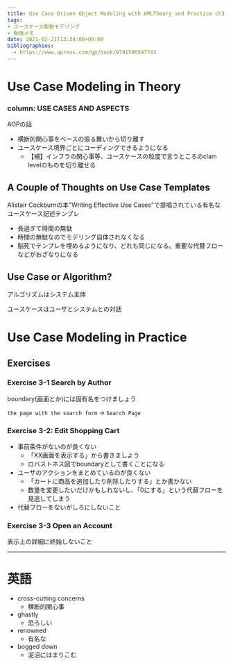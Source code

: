```yaml
---
title: Use Case Driven Object Modeling with UMLTheory and Practice ch3. Use Case Modeling (2/2)
tags:
- ユースケース駆動モデリング
- 勉強メモ
date: 2021-02-21T13:34:00+09:00
bibliographies: 
  - https://www.apress.com/gp/book/9781590597743
---
```


# Use Case Modeling in Theory #

### column: USE CASES AND ASPECTS ###

AOPの話

- 横断的関心事をベースの振る舞いから切り離す
- ユースケース境界ごとにコーディングできるようになる
  - 【補】インフラの関心事等、ユースケースの粒度で言うところのclam levelのものを切り離せる

## A Couple of Thoughts on Use Case Templates ##

Alistair Cockburnの本"Writing Effective Use Cases"で提唱されている有名なユースケース記述テンプレ

- 長過ぎて時間の無駄
- 時間の無駄なのでモデリング自体されなくなる
- 脳死でテンプレを埋めるようになり、どれも同じになる。重要な代替フローなどがおざなりになる


## Use Case or Algorithm? ##

アルゴリズムはシステム主体

ユースケースはユーザとシステムとの対話


# Use Case Modeling in Practice #

## Exercises ##

### Exercise 3-1 Search by Author ###

boundary(画面とか)には固有名をつけましょう

`the page with the search form` -> `Search Page`


### Exercise 3-2: Edit Shopping Cart ###

- 事前条件がないのが良くない
  - 「XX画面を表示する」から書きましよう
  - ロバストネス図でboundaryとして書くことになる
- ユーザのアクションをまとめているのが良くない
  - 「カートに商品を追加したり削除したりする」とか書かない
  - 数量を変更したいだけかもしれないし、「0にする」という代替フローを見逃してしまう
- 代替フローをないがしろにしないこと


### Exercise 3-3 Open an Account ###

表示上の詳細に終始しないこと


----------------------------------------

# 英語 #

- cross-cutting concerns
  - 横断的関心事
- ghastly
  - 恐ろしい
- renowned
  - 有名な
- bogged down
  - 泥沼にはまりこむ
